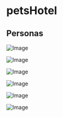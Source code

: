 # petsHotel

## Personas

![Image](https://lh3.googleusercontent.com/J6ZDUhwel_Utb1w2ZCzaBlK8fEG5q1InrMC9LX1fkT79p88-L5ywPK9JaINeeeUEGWFcf_MxPIYbvwKJja5pR1mqf_uq98-Izo-ijODBVKK26Rg2LBchq2AwXwviSV0bL_Qn_lURAjaZk_-9jYz5TSBoh6FxqgIHZ-RbNIS2EGUcl0VRtAxMio8WuUPikZfJinn0Sr5s1uRh-YLQIf1Okj9KENICHtQzq1onKuNIpBAIValnRHyg23qi59y79QEG9FrRPa-Kc3-lvP6QL0cDPtCsa6wF63pakiv3nkn5Wno1sJ06Z_z5b3JPekT3aLN8KKhKluF1AjjPen39rPR-MdAPW_vqsa3JsQqoDNHIuQCuuXN4cWJeMxhmPqD-Q68ppCveGr3R6hl0V63X83Ds8STult6qy-2XkWfCAYOsc5nVXmkEqLq_pJlcivam9ABXHIGLWhFS_XVP6w9LbyEkFFcfqIvqXP2cwxxquGvd2qJpZvjfckpNR45nY64W6P9Ckjq9uammdHAjjD16c3HQkDf5uSu6br_B6dOZgXLGJhTm7Pts3cRjJsEbj5meyGNG-M3eB8_Ybx9qz1U5UUfwlt59zVuhNt0QW8yaL3Gic4l-FOJIVwgWX2eNVc18WMOOnO_-iJy53OrQeR3nt3o0mzFTLKaNKkTDhYSHsVed-fatuOvSFE6jTtiz=w689-h974-no)

![Image](https://lh3.googleusercontent.com/c4wnhZ-DFFWKxM7BgF712hWF0r-2Ryh8Wm3JLFpFCTbQund0-_v7HNWnvL6196G__2cv3kKRD0V9H2iK8eAMCP4qK93PuTPOrui10X9auOAkjBqyQZRbWpU3ulTvqL5w0U3HBcOlq8q272-1czlDiDhRXkgMJvh5qNV-_eVfl9hPU6hrxXzBtztQbM5kyp1cGY4Lg_n9IcJF3RDtq7ByOc_M47VL01BgmqSArsdqj6-_qadVKl6joa0-IofsCXwcLiAsmFlV88QsLdouunDhwr056KAsaXTtNMEKx_pwY4nfeANfIIu7McB6ScjrDcF0Zn7h1AHkliE_P1RIMycRlPBRDAEjp8AH44H1ju0P7TfgfKptIVK7bZ5bwyPyZw0Td_BA1Dgc94bK3EEDXHpvS1caj3WHlTs8ZIibgVTjGU_qyaqyFirAbuYLnOv3RfV_v1HJF_xegbhA9UYXuSusGTdKcM8yE138lxq94La3w6eB43XjfHDTH_L2J29tgE0UDEJOTFunVUPcGJrd_BC2br-9pbAKr__LGzcl68nVn8sbs45MKCwq46LagXiZZ_KBGr5yz9jVP6aZLhQYb8FIOWCP2u2CdTxp0wl6b7RpyBfuDNuO34vdYLmUuAVrJuW2idfEQeW4py60sLunl6msHFWGTiIrxj6CEvQzWgFKvsa7nXSO9OxGgqaM=w753-h974-no)

![Image](https://lh3.googleusercontent.com/miZnB9fS2ZaD8CS8dmK8Pl3voqOZ0-JfZQObk_AXg037jz1Q8ECKTBgay4skOUfmSs9CJxR3X2y0UaZCxX3wh4FhIpd61I-ogYe1aaQEWb4ZFY3pTSFc8lCZcGB9XJONzFsoRTJoYf2vjy3uaa3COfUvY0SNwx8pl5apMaoZ-KRbfJfRrHUlPJISNdOfPM0CjWkejhNQ3WoGUFvavBgggZwKDq1n0YzF5dpcxhvFEwsJGbjdBIKQirZGeV9NEw_DcKduAl9wORYIkzbtGBQEA0wZoypXU14pENZYWqDY-Asg-tHuXMEx6gicv0MYck7YkEH0QeTj7WmsOqHHmbnSd8BGEuv_Y-JACJzNdwGFa4TwrZene5EQ84XLQgTRdoMgTPMozInfiMyXrq92E0xqTvg4kM2KOgfVW5CHjvDVJz65PirlakfgsQp3d3YcS5b8v8ccozGekMjuBBFC45VfA9hqf4TH6V67L2ckqUfjcj23mmIYAyzrAAiuL-uXa1wmrxudrN-_tHG8i8B2AUssfp-PIxZTOQIA8UnZ0tmndPfrE2jxYqPsrzBETyIdqc9xlTvWMisSo3XgfB7_OvrD-173bgn2ZzW8VnQUw-DZsWYfdj2YQ0kin9EbcFQUxqYhrCXYlHF5POoaL6_OWUOYzrH3hbWHbMmWJGVhcwt77tbFK32SlviMMM1L=w753-h974-no)

![Image](https://lh3.googleusercontent.com/eewxFY1z4aUPUOSL_Hyl-yNSnbpz1RUY7c03YyF0yH-MiiN1EaqdASadDHtDbKPRFwTPSi6UAzP3OrH3WPc1PtIEcQAUMDFdaMRUDRcywfmuv4BqkKm9eCEQ99hzk92OT1H24SlwD7TGD6_KoPcebWQQ6u80-w-PVQRtQW7dLJ7k9LefSP0BprSrqZiV3jm480jJLzF44XpyHih72FnT-tHgg9y8n2RpRlTBtnef7JCD9uD_IeFCwUaA-ONYvbmYNkgoDFqLJ5au-z19mWeGmZJLQNGXLu5qvOngr9EytVl2ueDys5y2Ya2OFUxZ6YFpLHulNiZnYgqQcniOFEqXamGRAKwpsnQNpqpYPkIyvHQqNrV27ZSpQCnq44-qrnrAyBpYj7SWhjuCgZvSdpKGVe4fAndFWUx7u9ypYdeffJzUJRhnmeqrEEfrk1Kii3MgBF8vrUbMPA8F1RpA_fwFiUKpztfPRI-PKK2_5k0_jqg2I3luQALwtsTuEJGYPSkjzRb92urerR9tWC0UaSywDJ9Q_PxqmvvT8FtjmMDtCY_4vELD_0K6F9thH4LS5uvdUE9LzutVoHg28zdp0zrT1z8mH5Ia9bwzYlfgHcLUArQeRFMtytiAM4eZ3O8fR0Jy0SWMh__moRJUOkPZYCYkguucbiAsmqRl7zzJcyuakzdtCaymT8unF6Ok=w689-h974-no)

![Image](https://lh3.googleusercontent.com/g4A95CFDbdHRDT9AOPeAjSaR01ADJkHTTQUScILrxzJHIpz_zdB9UKAP3SYvMXL8MidTNfTEC1bQDzPa2yJt-8VGQBjjbDlubLorQMMRz2qSiX3uP_5KtRUbXE11abcp7-avrlbxBm94dhgpzLN6mIuMy7Z1Dg1CuKlVCDWxThCZsrf6JHr25ciZLLDiqtHed-gLk7UV_sVyd2DPZrPdJWyM5NZrisJYj68KG9EHdtr7suLtGlCEeF-30s53zPKTfk1hTTzIhYEPJB9ws6BriGG0UmITQNrONn1qRGIJ_hqP8v6tdVKQmUGrY3ynm5MS_LG9dTctSvtS8DUlLu6XSmfZ8wRtYwG5NNsdP53TKlNVfJNHlAyU6TAEx4XnTe6j7JzsTePz3j231St3Y7Pt7lD4W9mwFkjDNguazFEqVsWEgfrsPcRndPWy7IynC9ctNZ-oJ-NR07gCWBzlGQ3JwQWXqpqWZiA3FuwQfkfuZ1JvWAgDu4VxWbAsZCFviL3TipYxvzJu6onSziKUIKS4Zt9uVMOt2x0gMFiS_jMXImKLM_4oYgZd9_QW7UlxqCkeWxCdyAosS-j48aXoe7s3AHwUwt7L-nGdb_KW4rRQgw2BmC9RfLf1IGdK5bNl6wJtl4mAIpMDNyatF4JNe7DTWHKGdYassYDgTf293FTvSjIlvyVfHw3_DDLE=w689-h974-no)

![Image](https://lh3.googleusercontent.com/ubKIaWn5BsluNKIU_2uhRMczME1cQkCsADBKeOLS6yPbxvpOF1IrpZI0TvBWhVHzSQ-bYn5y3nhCYBqgjgQv8KtW_sDiFfm3J0uMIak4cKJDtBRgfB4xlo4_kkPU7KIse43bTAdFUdX4Jt8A98ZKR7XdwuYIF3FD-BehsAW0FPdZsBJCiqZoAYTqBcV6pdvE0r2SPXspUovSPUohUVnxl2JAaljXjsxrHRJXfMPWUhDvWZ4wAucqNfxKMByyJy-xtUpeUS_i_uyCUiK2w-5grKGrHIkeP0ldqqwVMbiJa52RTztpmlQu3EHVB_IsXipoNihj7gEMK-skIuAeOAME2StTv92NlK0OUzTzxL8-fxT4z_4fq1204iJAigsHvR6ppcOGUe_x8Os6cNT-8eK0hnH979J1PgJIqJLCHinFsBs12c6vCyoWj-FsnIzXlTOiP38OYjbDyGuEJrULEJOPGN63i06Th9uzLcNbbYQb_RySh9vYnBBCiKN68sTmreU6FJDJHT9Nt7QilwpVwps945wz0LxSEtrJN3x_qPmlT9PwxlzqRZqr8sWLweAgjmVib-aX2HjolUG8BAjRDbeTqBUX9rt3TTykr3vX1QsXb_PQl_3yW14G8A86EeGqmhv0Uo5xPmt3NkfsCGxH4QnT83yfaBvmZv5KKsLOwpcVWmwYpxitLdKAy30D=w689-h974-no)
